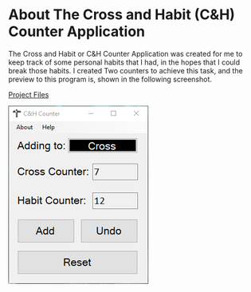 # About The Cross and Habit (C&H) Counter Application

The Cross and Habit or C&H Counter Application was created for me to keep track of some personal habits that I had, in the hopes that I could break those habits. I created Two counters to achieve this task, and the preview to this program is, shown in the following screenshot.

[Project Files](https://github.com/CommanderKnight5214/PastProgrammingProjects/tree/main/Side%20Projects/Cross%20and%20Habit%20Counter/Project%20Files)

![Cross and Habit Counter Preview](https://github.com/CommanderKnight5214/PastProgrammingProjects/blob/main/Side%20Projects/Cross%20and%20Habit%20Counter/Cross%20and%20Habit%20Counter%20Preview.png)
